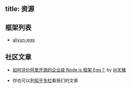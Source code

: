 title: 资源
---

## 框架列表

- [aliyun-egg](https://github.com/eggjs/aliyun-egg)

## 社区文章

- [如何评价阿里开源的企业级 Node.js 框架 Egg？](https://www.zhihu.com/question/50526101/answer/144952130)
by [@天猪](https://github.com/atian25)

- 你也可以到[知乎专栏](https://zhuanlan.zhihu.com/eggjs)看我们的文章
